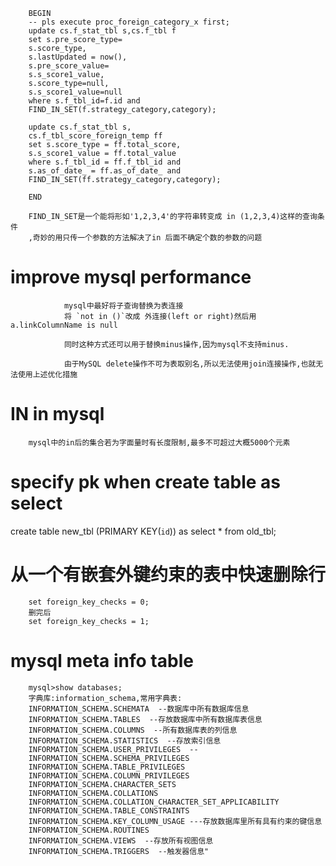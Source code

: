 
        BEGIN
        -- pls execute proc_foreign_category_x first;
        update cs.f_stat_tbl s,cs.f_tbl f 
        set s.pre_score_type=
        s.score_type,
        s.lastUpdated = now(),
        s.pre_score_value=
        s.s_score1_value,
        s.score_type=null,
        s.s_score1_value=null 
        where s.f_tbl_id=f.id and
        FIND_IN_SET(f.strategy_category,category);

        update cs.f_stat_tbl s, 
        cs.f_tbl_score_foreign_temp ff 
        set s.score_type = ff.total_score, 
        s.s_score1_value = ff.total_value 
        where s.f_tbl_id = ff.f_tbl_id and
        s.as_of_date_ = ff.as_of_date_ and
        FIND_IN_SET(ff.strategy_category,category);

        END
        
        FIND_IN_SET是一个能将形如'1,2,3,4'的字符串转变成 in (1,2,3,4)这样的查询条件
        ,奇妙的用只传一个参数的方法解决了in 后面不确定个数的参数的问题

# improve mysql performance
                mysql中最好将子查询替换为表连接
                将 `not in ()`改成 外连接(left or right)然后用 a.linkColumnName is null

                同时这种方式还可以用于替换minus操作,因为mysql不支持minus.
                
                由于MySQL delete操作不可为表取别名,所以无法使用join连接操作,也就无法使用上述优化措施
# IN in mysql
        mysql中的in后的集合若为字面量时有长度限制,最多不可超过大概5000个元素
# specify pk when create table as select
   create table new_tbl (PRIMARY KEY(`id`)) as select * from old_tbl;

# 从一个有嵌套外键约束的表中快速删除行

        set foreign_key_checks = 0;
        删完后
        set foreign_key_checks = 1;
        
# mysql meta info table

        mysql>show databases;
        字典库:information_schema,常用字典表:
        INFORMATION_SCHEMA.SCHEMATA  --数据库中所有数据库信息
        INFORMATION_SCHEMA.TABLES  --存放数据库中所有数据库表信息
        INFORMATION_SCHEMA.COLUMNS  --所有数据库表的列信息
        INFORMATION_SCHEMA.STATISTICS  --存放索引信息
        INFORMATION_SCHEMA.USER_PRIVILEGES  --
        INFORMATION_SCHEMA.SCHEMA_PRIVILEGES
        INFORMATION_SCHEMA.TABLE_PRIVILEGES
        INFORMATION_SCHEMA.COLUMN_PRIVILEGES
        INFORMATION_SCHEMA.CHARACTER_SETS
        INFORMATION_SCHEMA.COLLATIONS
        INFORMATION_SCHEMA.COLLATION_CHARACTER_SET_APPLICABILITY
        INFORMATION_SCHEMA.TABLE_CONSTRAINTS
        INFORMATION_SCHEMA.KEY_COLUMN_USAGE ---存放数据库里所有具有约束的键信息
        INFORMATION_SCHEMA.ROUTINES
        INFORMATION_SCHEMA.VIEWS  --存放所有视图信息
        INFORMATION_SCHEMA.TRIGGERS  --触发器信息"
